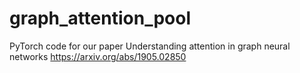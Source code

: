 # graph_attention_pool
PyTorch code for our paper Understanding attention in graph neural networks https://arxiv.org/abs/1905.02850
